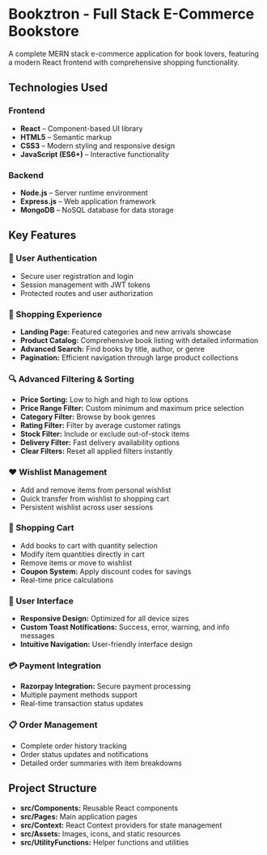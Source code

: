 # Bookztron - Full Stack E-Commerce Bookstore

A complete MERN stack e-commerce application for book lovers, featuring a modern React frontend with comprehensive shopping functionality.

## Technologies Used

### Frontend
- **React** – Component-based UI library
- **HTML5** – Semantic markup
- **CSS3** – Modern styling and responsive design
- **JavaScript (ES6+)** – Interactive functionality

### Backend
- **Node.js** – Server runtime environment
- **Express.js** – Web application framework
- **MongoDB** – NoSQL database for data storage

## Key Features

### 🔐 User Authentication
- Secure user registration and login
- Session management with JWT tokens
- Protected routes and user authorization

### 🏪 Shopping Experience
- **Landing Page:** Featured categories and new arrivals showcase
- **Product Catalog:** Comprehensive book listing with detailed information
- **Advanced Search:** Find books by title, author, or genre
- **Pagination:** Efficient navigation through large product collections

### 🔍 Advanced Filtering & Sorting
- **Price Sorting:** Low to high and high to low options
- **Price Range Filter:** Custom minimum and maximum price selection
- **Category Filter:** Browse by book genres
- **Rating Filter:** Filter by average customer ratings
- **Stock Filter:** Include or exclude out-of-stock items
- **Delivery Filter:** Fast delivery availability options
- **Clear Filters:** Reset all applied filters instantly

### ❤️ Wishlist Management
- Add and remove items from personal wishlist
- Quick transfer from wishlist to shopping cart
- Persistent wishlist across user sessions

### 🛒 Shopping Cart
- Add books to cart with quantity selection
- Modify item quantities directly in cart
- Remove items or move to wishlist
- **Coupon System:** Apply discount codes for savings
- Real-time price calculations

### 📱 User Interface
- **Responsive Design:** Optimized for all device sizes
- **Custom Toast Notifications:** Success, error, warning, and info messages
- **Intuitive Navigation:** User-friendly interface design

### 💳 Payment Integration
- **Razorpay Integration:** Secure payment processing
- Multiple payment methods support
- Real-time transaction status updates

### 📋 Order Management
- Complete order history tracking
- Order status updates and notifications
- Detailed order summaries with item breakdowns

## Project Structure

- **src/Components:** Reusable React components
- **src/Pages:** Main application pages
- **src/Context:** React Context providers for state management
- **src/Assets:** Images, icons, and static resources
- **src/UtilityFunctions:** Helper functions and utilities
